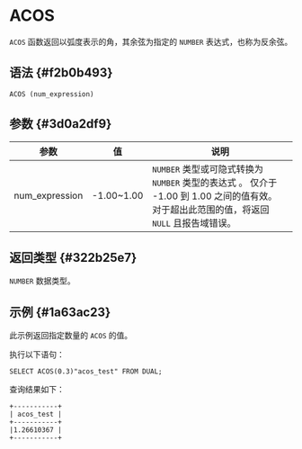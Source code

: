 ACOS 
=========================



`ACOS` 函数返回以弧度表示的角，其余弦为指定的 `NUMBER` 表达式，也称为反余弦。

语法 {#f2b0b493}
--------------

    ACOS (num_expression)



参数 {#3d0a2df9}
--------------



|       参数       |      值      |                                             说明                                             |
|----------------|-------------|--------------------------------------------------------------------------------------------|
| num_expression | -1.00\~1.00 | `NUMBER` 类型或可隐式转换为 `NUMBER` 类型的表达式 。 仅介于 -1.00 到 1.00 之间的值有效。 对于超出此范围的值，将返回 `NULL` 且报告域错误。 |



返回类型 {#322b25e7}
----------------

`NUMBER` 数据类型。

示例 {#1a63ac23}
--------------

此示例返回指定数量的 `ACOS` 的值。

执行以下语句：

    SELECT ACOS(0.3)"acos_test" FROM DUAL;



查询结果如下：

    +-----------+
    | acos_test |
    +-----------+
    |1.26610367 |     
    +-----------+


